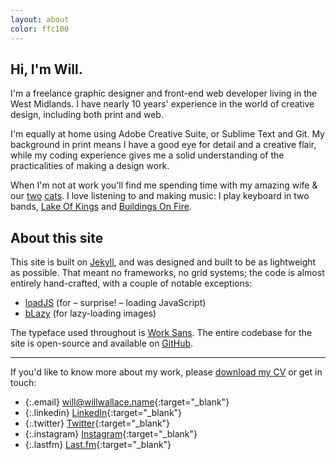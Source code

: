 ```yaml
---
layout: about
color: ffc100
---
```

## Hi, I'm Will.
I'm a freelance graphic designer and front-end web developer living in the West Midlands. I have nearly 10 years' experience in the world of creative design, including both print and web.

I'm equally at home using Adobe Creative Suite, or Sublime Text and Git. My background in print means I have a good eye for detail and a creative flair, while my coding experience gives me a solid understanding of the practicalities of making a design work.

When I'm not at work you'll find me spending time with my amazing wife & our [two](https://www.instagram.com/p/BJINB2-hJKT/) [cats](https://www.instagram.com/p/BGgtOllPPGp/). I love listening to and making music: I play keyboard in two bands, [Lake Of Kings](https://www.facebook.com/lakeofkings) and [Buildings On Fire](https://www.facebook.com/BuildingsOnFire).

## About this site
This site is built on [Jekyll](https://jekyllrb.com), and was designed and built to be as lightweight as possible. That meant no frameworks, no grid systems; the code is almost entirely hand-crafted, with a couple of notable exceptions:

 - [loadJS](https://github.com/filamentgroup/loadJS) (for – surprise! – loading JavaScript)
 - [bLazy](https://github.com/dinbror/blazy) (for lazy-loading images)

The typeface used throughout is [Work Sans](https://github.com/weiweihuanghuang/Work-Sans). The entire codebase for the site is open-source and available on [GitHub](https://github.com/wiiiiilllllll/willwallace.name).

-----

If you'd like to know more about my work, please [download my CV]({{site.baseurl}}/assets/will-wallace-cv.pdf) or get in touch:

<div class="social" markdown="1">

 - {:.email} [will@willwallace.name][1]{:target="_blank"}
 - {:.linkedin} [LinkedIn][2]{:target="_blank"}
 - {:.twitter} [Twitter][3]{:target="_blank"}
 - {:.instagram} [Instagram][4]{:target="_blank"}
 - {:.lastfm} [Last.fm][5]{:target="_blank"}

</div>

[1]: mailto:will@willwallace.name "Email will@willwallace.name"
[2]: https://uk.linkedin.com/in/willwallace81 "LinkedIn"
[3]: https://twitter.com/wiiiiilllllll "Twitter"
[4]: https://instagram.com/wiiiiilllllll "Instagram"
[5]: http://www.last.fm/user/winterboy "Last.fm"